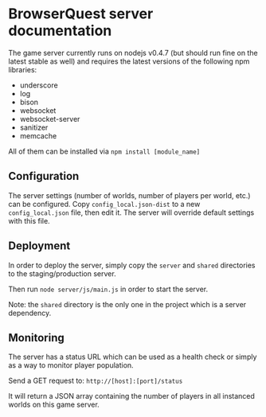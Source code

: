 BrowserQuest server documentation
=================================

The game server currently runs on nodejs v0.4.7 (but should run fine on the latest stable as well) and requires the latest versions of the following npm libraries:

- underscore
- log
- bison
- websocket
- websocket-server
- sanitizer
- memcache

All of them can be installed via `npm install [module_name]`


Configuration
-------------

The server settings (number of worlds, number of players per world, etc.) can be configured.
Copy `config_local.json-dist` to a new `config_local.json` file, then edit it. The server will override default settings with this file.


Deployment
----------

In order to deploy the server, simply copy the `server` and `shared` directories to the staging/production server.

Then run `node server/js/main.js` in order to start the server.


Note: the `shared` directory is the only one in the project which is a server dependency.


Monitoring
----------

The server has a status URL which can be used as a health check or simply as a way to monitor player population.

Send a GET request to: `http://[host]:[port]/status`

It will return a JSON array containing the number of players in all instanced worlds on this game server.